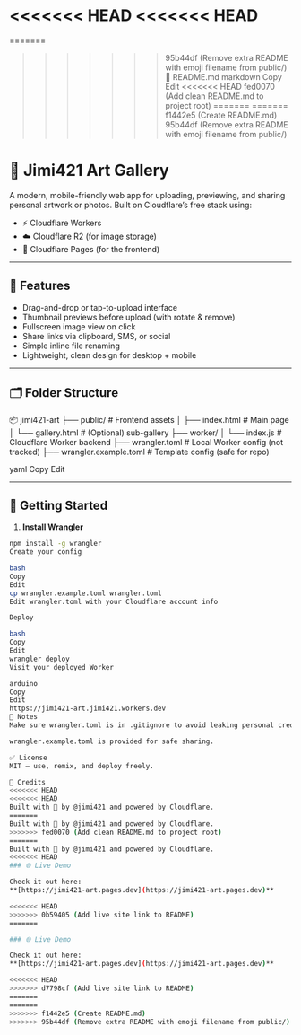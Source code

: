 <<<<<<< HEAD
<<<<<<< HEAD
=======
=======
>>>>>>> 95b44df (Remove extra README with emoji filename from public/)
📄 README.md
markdown
Copy
Edit
<<<<<<< HEAD
>>>>>>> fed0070 (Add clean README.md to project root)
=======
=======
>>>>>>> f1442e5 (Create README.md)
>>>>>>> 95b44df (Remove extra README with emoji filename from public/)
# 🎨 Jimi421 Art Gallery

A modern, mobile-friendly web app for uploading, previewing, and sharing personal artwork or photos. Built on Cloudflare’s free stack using:

- ⚡ Cloudflare Workers
- ☁️ Cloudflare R2 (for image storage)
- 📄 Cloudflare Pages (for the frontend)

---

## 🌟 Features

- Drag-and-drop or tap-to-upload interface
- Thumbnail previews before upload (with rotate & remove)
- Fullscreen image view on click
- Share links via clipboard, SMS, or social
- Simple inline file renaming
- Lightweight, clean design for desktop + mobile

---

## 🗂 Folder Structure

📦 jimi421-art
├── public/ # Frontend assets
│ ├── index.html # Main page
│ └── gallery.html # (Optional) sub-gallery
├── worker/
│ └── index.js # Cloudflare Worker backend
├── wrangler.toml # Local Worker config (not tracked)
├── wrangler.example.toml # Template config (safe for repo)

yaml
Copy
Edit

---

## 🚀 Getting Started

1. **Install Wrangler**
```bash
npm install -g wrangler
Create your config

bash
Copy
Edit
cp wrangler.example.toml wrangler.toml
Edit wrangler.toml with your Cloudflare account info

Deploy

bash
Copy
Edit
wrangler deploy
Visit your deployed Worker

arduino
Copy
Edit
https://jimi421-art.jimi421.workers.dev
🛑 Notes
Make sure wrangler.toml is in .gitignore to avoid leaking personal credentials.

wrangler.example.toml is provided for safe sharing.

✅ License
MIT – use, remix, and deploy freely.

🙌 Credits
<<<<<<< HEAD
<<<<<<< HEAD
Built with 💙 by @jimi421 and powered by Cloudflare.
=======
Built with 💙 by @jimi421 and powered by Cloudflare.
>>>>>>> fed0070 (Add clean README.md to project root)
=======
Built with 💙 by @jimi421 and powered by Cloudflare.
<<<<<<< HEAD
### 🌐 Live Demo

Check it out here:  
**[https://jimi421-art.pages.dev](https://jimi421-art.pages.dev)**

<<<<<<< HEAD
>>>>>>> 0b59405 (Add live site link to README)
=======

### 🌐 Live Demo

Check it out here:  
**[https://jimi421-art.pages.dev](https://jimi421-art.pages.dev)**

<<<<<<< HEAD
>>>>>>> d7798cf (Add live site link to README)
=======
=======
>>>>>>> f1442e5 (Create README.md)
>>>>>>> 95b44df (Remove extra README with emoji filename from public/)
